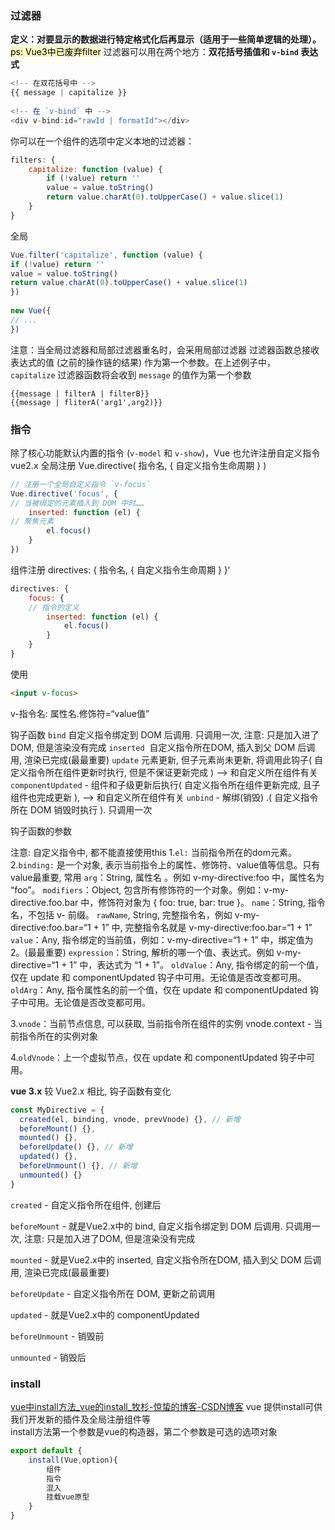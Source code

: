 
### 过滤器
**定义：对要显示的数据进行特定格式化后再显示（适用于一些简单逻辑的处理）。**
<mark style="background: #FFF3A3A6;">ps: Vue3中已废弃filter</mark>
过滤器可以用在两个地方：**双花括号插值和 `v-bind` 表达式**
```js
<!-- 在双花括号中 -->  
{{ message | capitalize }}  
  
<!-- 在 `v-bind` 中 -->  
<div v-bind:id="rawId | formatId"></div>
```

你可以在一个组件的选项中定义本地的过滤器：
```js
filters: {  
	capitalize: function (value) {  
		if (!value) return ''  
		value = value.toString()  
		return value.charAt(0).toUpperCase() + value.slice(1)  
	}  
}
```

全局
```js
Vue.filter('capitalize', function (value) {  
if (!value) return ''  
value = value.toString()  
return value.charAt(0).toUpperCase() + value.slice(1)  
})  
  
new Vue({  
// ...  
})

```
注意：当全局过滤器和局部过滤器重名时，会采用局部过滤器
过滤器函数总接收表达式的值 (之前的操作链的结果) 作为第一个参数。在上述例子中，`capitalize` 过滤器函数将会收到 `message` 的值作为第一个参数
```
{{message | filterA | filterB}}
{{message | fliterA('arg1',arg2)}}
```


### 指令

除了核心功能默认内置的指令 (`v-model` 和 `v-show`)，Vue 也允许注册自定义指令
vue2.x
全局注册
Vue.directive( 指令名, { 自定义指令生命周期 } )
```js
// 注册一个全局自定义指令 `v-focus`  
Vue.directive('focus', {  
// 当被绑定的元素插入到 DOM 中时……  
	inserted: function (el) {  
// 聚焦元素  
		el.focus()  
	}  
})
```
组件注册
directives: { 指令名, { 自定义指令生命周期 } }‘
```js
directives: {  
	focus: {  
	// 指令的定义  
		inserted: function (el) {  
			el.focus()  
		}  
	}  
}
```
使用
```html
<input v-focus>
```
v-指令名: 属性名.修饰符=“value值”

钩子函数
`bind` 自定义指令绑定到 DOM 后调用. 只调用一次, 注意: 只是加入进了DOM, 但是渲染没有完成
`inserted`  自定义指令所在DOM, 插入到父 DOM 后调用, 渲染已完成(最最重要)
`update` 元素更新, 但子元素尚未更新, 将调用此钩子( 自定义指令所在组件更新时执行, 但是不保证更新完成 ) —> 和自定义所在组件有关
`componentUpdated` - 组件和子级更新后执行( 自定义指令所在组件更新完成, 且子组件也完成更新 ),
—> 和自定义所在组件有关
`unbind` - 解绑(销毁) .( 自定义指令所在 DOM 销毁时执行 ). 只调用一次

钩子函数的参数

注意: 自定义指令中, 都不能直接使用this
1.`el:` 当前指令所在的dom元素。
2.`binding:` 是一个对象, 表示当前指令上的属性、修饰符、value值等信息。只有value最重要, 常用
	`arg`：String, 属性名 。例如 v-my-directive:foo 中，属性名为 “foo”。
	`modifiers`：Object, 包含所有修饰符的一个对象。例如：v-my-directive.foo.bar 中，修饰符对象为 { foo: true, bar: true }。
	`name`：String, 指令名，不包括 v- 前缀。
	`rawName`, String, 完整指令名，例如 v-my-directive:foo.bar=“1 + 1” 中, 完整指令名就是 v-my-directive:foo.bar=“1 + 1”
	`value`：Any, 指令绑定的当前值，例如：v-my-directive=“1 + 1” 中，绑定值为 2。(最最重要)
	`expression`：String, 解析的哪一个值、表达式。例如 v-my-directive=“1 + 1” 中，表达式为 “1 + 1”。
	`oldValue`：Any, 指令绑定的前一个值，仅在 update 和 componentUpdated 钩子中可用。无论值是否改变都可用。
	`oldArg`：Any, 指令属性名的前一个值，仅在 update 和 componentUpdated 钩子中可用。无论值是否改变都可用。

3.`vnode`：当前节点信息, 可以获取, 当前指令所在组件的实例 vnode.context - 当前指令所在的实例对象

4.`oldVnode`：上一个虚拟节点，仅在 update 和 componentUpdated 钩子中可用。



**vue 3.x**
较 Vue2.x 相比, 钩子函数有变化
```js
const MyDirective = {
  created(el, binding, vnode, prevVnode) {}, // 新增
  beforeMount() {},
  mounted() {},
  beforeUpdate() {}, // 新增
  updated() {},
  beforeUnmount() {}, // 新增
  unmounted() {}
}

```
`created` - 自定义指令所在组件, 创建后

`beforeMount` - 就是Vue2.x中的 bind, 自定义指令绑定到 DOM 后调用. 只调用一次, 注意: 只是加入进了DOM, 但是渲染没有完成

`mounted` - 就是Vue2.x中的 inserted, 自定义指令所在DOM, 插入到父 DOM 后调用, 渲染已完成(最最重要)

`beforeUpdate` - 自定义指令所在 DOM, 更新之前调用

`updated` - 就是Vue2.x中的 componentUpdated

`beforeUnmount` - 销毁前

`unmounted` - 销毁后

### install
[vue中install方法\_vue的install\_牧杉-惊蛰的博客-CSDN博客](https://blog.csdn.net/m0_63026408/article/details/132170897)
vue 提供install可供我们开发新的插件及全局注册组件等  
install方法第一个参数是vue的构造器，第二个参数是可选的选项对象
```js
export default {
	install(Vue,option){
		组件
		指令
		混入
		挂载vue原型
	}
}
```